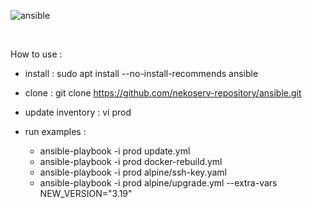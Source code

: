 ![ansible](https://repository-images.githubusercontent.com/565076259/4f957f08-4bbf-4e70-bb91-ed09ef847422)

<br />

How to use :

- install : sudo apt install --no-install-recommends ansible

- clone : git clone https://github.com/nekoserv-repository/ansible.git

- update inventory : vi prod

- run examples :
  - ansible-playbook -i prod update.yml
  - ansible-playbook -i prod docker-rebuild.yml
  - ansible-playbook -i prod alpine/ssh-key.yaml
  - ansible-playbook -i prod alpine/upgrade.yml --extra-vars NEW_VERSION="3.19"

